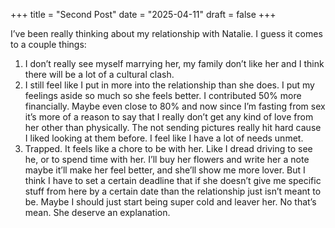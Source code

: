 +++
title = "Second Post"
date = "2025-04-11"
draft = false
+++

I’ve been really thinking about my relationship with Natalie.
I guess it comes to a couple things:
1. I don’t really see myself marrying her, my family don’t like her and I think there will be a lot of a cultural clash.
2. I still feel like I put in more into the relationship than she does. I put my feelings aside so much so she feels better. I contributed 50% more financially. Maybe even close to 80% and now since I’m fasting from sex it’s more of a reason to say that I really don’t get any kind of love from her other than physically. The not sending pictures really hit hard cause I liked looking at them before. I feel like I have a lot of needs unmet.
3. Trapped. It feels like a chore to be with her. Like I dread driving to see he, or to spend time with her.
I’ll buy her flowers and write her a note maybe it’ll make her feel better, and she’ll show me more lover. But I think I have to set a certain deadline that if she doesn’t give me specific stuff from here by a certain date than the relationship just isn’t meant to be. Maybe I should just start being super cold and leaver her. No that’s mean. She deserve an explanation.